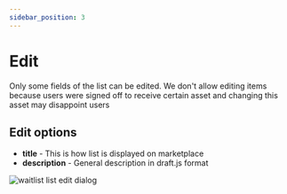```yaml
---
sidebar_position: 3
---
```


# Edit

Only some fields of the list can be edited. We don't allow editing items because users were signed off to receive
certain asset and changing this asset may disappoint users

## Edit options

- **title** - This is how list is displayed on marketplace
- **description** - General description in draft.js format

![waitlist list edit dialog](/img/admin/mechanics-simple/wait-list/waitlist_list_edit_dialog.png)
